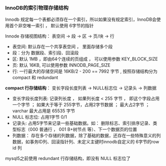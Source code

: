 
### InnoDB的索引物理存储结构

Innodb 规定每一个表都必须存在一个索引，所以如果没有规定索引，InnoDB会使用首个非空唯一索引 ， 默认使用 6字节的指针

Innode 存储视图结构： 表空间 → 段 → 区 → 页/块 → 行

- 表空间: 默认存在一个共享表空间 ， 里面存储多个段
- 段：分为 数据段、索引段、回滚段
- 区: 默认 1MB ，即由64个连续的页组成 ， 可以使用参数 KEY_BLOCK_SIZE
- 页: 默认 16KB, 可以使用参数 INNODB_PAGE_SIZE
- 行: 一行最大的存储空间是 16KB/2 - 200 == 7992 字节 , 按照存储结构分为 compact 和 redundant

**compact 行存储结构**： 变长字段长度列表 → NULL标志位 → 记录头 → 列数据

- 变长字段长度列表: 记录列长度 ， 如果列长度 < 255 字节 ， 即这个字段占用一个字节 ； 如果大于等于 255字节，占用2字节数据 ； 最大占2字节 ； varchar 最大占用是 65535 字节
- NULL 标志位: 占用1字节 0/1
- 记录头: 占用5字节来记录一些基础数据。如： 删除标志、索引排序记录、类型标志（000 普通行 ， 001 B+树节点 等）、下一个数据页的位置
- 列数据： 存在多个存储的列数据，除了基础的数据，还存在一些特殊意义的列数据，如事务ID列、回滚指针列、未定义主键时innodb自定义的 6字节的row id 列

mysql5之前使用 redundant 行存储结构，即没有 NULL 标志位了